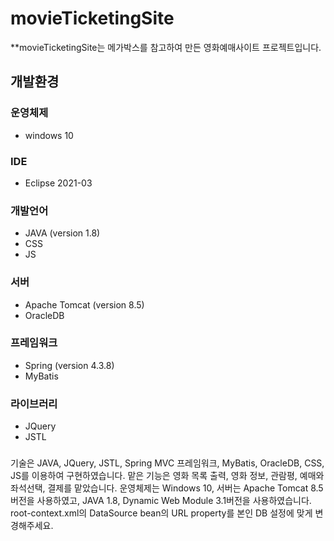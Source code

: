 # movieTicketingSite

**movieTicketingSite는 메가박스를 참고하여 만든 영화예매사이트 프로젝트입니다.

## 개발환경

### 운영체제

- windows 10

### IDE

- Eclipse 2021-03

### 개발언어

- JAVA (version 1.8)
- CSS
- JS

### 서버

- Apache Tomcat (version 8.5)
- OracleDB

### 프레임워크

- Spring (version 4.3.8)
- MyBatis

### 라이브러리

- JQuery
- JSTL

###
기술은 JAVA, JQuery, JSTL, Spring MVC 프레임워크, MyBatis, OracleDB, CSS, JS를 이용하여 구현하였습니다.
맡은 기능은 영화 목록 출력, 영화 정보, 관람평, 예매와 좌석선택, 결제를 맡았습니다.
운영체제는 Windows 10, 서버는 Apache Tomcat 8.5버전을 사용하였고, JAVA 1.8, Dynamic Web Module 3.1버전을 사용하였습니다.
root-context.xml의 DataSource bean의 URL property를 본인 DB 설정에 맞게 변경해주세요.
